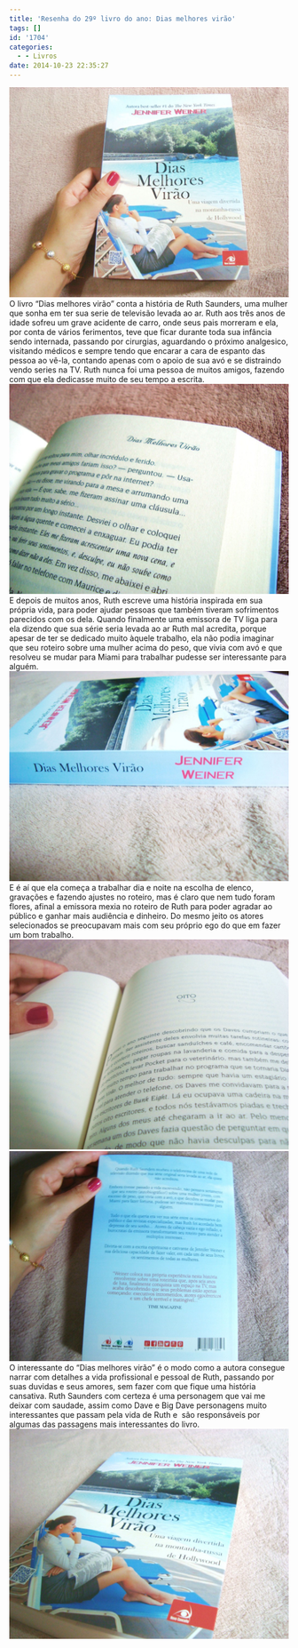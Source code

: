 ```yaml
---
title: 'Resenha do 29º livro do ano: Dias melhores virão'
tags: []
id: '1704'
categories:
  - - Livros
date: 2014-10-23 22:35:27
---
```


[![Capa do livro Dias melhores virão](/wp-content/uploads/2014/10/DSC03278-1024x768.jpg)](/wp-content/uploads/2014/10/DSC03278.jpg) O livro “Dias melhores virão” conta a história de Ruth Saunders, uma mulher que sonha em ter sua serie de televisão levada ao ar. Ruth aos três anos de idade sofreu um grave acidente de carro, onde seus pais morreram e ela, por conta de vários ferimentos, teve que ficar durante toda sua infância sendo internada, passando por cirurgias, aguardando o próximo analgesico, visitando médicos e sempre tendo que encarar a cara de espanto das pessoa ao vê-la, contando apenas com o apoio de sua avó e se distraindo vendo series na TV. Ruth nunca foi uma pessoa de muitos amigos, fazendo com que ela dedicasse muito de seu tempo a escrita. [![Página do livro Dias melhores virão](/wp-content/uploads/2014/10/DSC03279-1024x768.jpg)](/wp-content/uploads/2014/10/DSC03279.jpg) E depois de muitos anos, Ruth escreve uma história inspirada em sua própria vida, para poder ajudar pessoas que também tiveram sofrimentos parecidos com os dela. Quando finalmente uma emissora de TV liga para ela dizendo que sua série seria levada ao ar Ruth mal acredita, porque apesar de ter se dedicado muito àquele trabalho, ela não podia imaginar que seu roteiro sobre uma mulher acima do peso, que vivia com avó e que resolveu se mudar para Miami para trabalhar pudesse ser interessante para alguém. [![Lombada do livro Dias melhores virão](/wp-content/uploads/2014/10/DSC03282-1024x768.jpg)](/wp-content/uploads/2014/10/DSC03282.jpg) E é aí que ela começa a trabalhar dia e noite na escolha de elenco, gravações e fazendo ajustes no roteiro, mas é claro que nem tudo foram flores, afinal a emissora mexia no roteiro de Ruth para poder agradar ao público e ganhar mais audiência e dinheiro. Do mesmo jeito os atores selecionados se preocupavam mais com seu próprio ego do que em fazer um bom trabalho. [![Página do livro Dias melhores virão](/wp-content/uploads/2014/10/DSC03283-1024x768.jpg)](/wp-content/uploads/2014/10/DSC03283.jpg)[![contra capa do livro Dias Melhores Virão](/wp-content/uploads/2014/10/DSC03281-1024x768.jpg)](/wp-content/uploads/2014/10/DSC03281.jpg) O interessante do “Dias melhores virão” é o modo como a autora consegue narrar com detalhes a vida profissional e pessoal de Ruth, passando por suas duvidas e seus amores, sem fazer com que fique uma história cansativa. Ruth Saunders com certeza é uma personagem que vai me deixar com saudade, assim como Dave e Big Dave personagens muito interessantes que passam pela vida de Ruth e  são responsáveis por algumas das passagens mais interessantes do livro. [![Capa do livro dias melhores virão](/wp-content/uploads/2014/10/DSC03284-1024x768.jpg)](/wp-content/uploads/2014/10/DSC03284.jpg)
